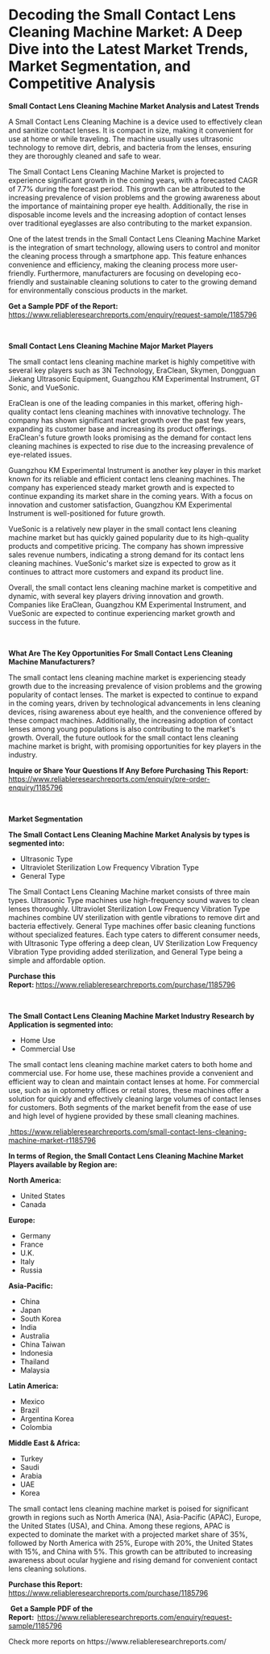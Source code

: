 <p><h1>Decoding the Small Contact Lens Cleaning Machine Market: A Deep Dive into the Latest Market Trends, Market Segmentation, and Competitive Analysis</h1></p><p><strong>Small Contact Lens Cleaning Machine Market Analysis and Latest Trends</strong></p>
<p><p>A Small Contact Lens Cleaning Machine is a device used to effectively clean and sanitize contact lenses. It is compact in size, making it convenient for use at home or while traveling. The machine usually uses ultrasonic technology to remove dirt, debris, and bacteria from the lenses, ensuring they are thoroughly cleaned and safe to wear.</p><p>The Small Contact Lens Cleaning Machine Market is projected to experience significant growth in the coming years, with a forecasted CAGR of 7.7% during the forecast period. This growth can be attributed to the increasing prevalence of vision problems and the growing awareness about the importance of maintaining proper eye health. Additionally, the rise in disposable income levels and the increasing adoption of contact lenses over traditional eyeglasses are also contributing to the market expansion.</p><p>One of the latest trends in the Small Contact Lens Cleaning Machine Market is the integration of smart technology, allowing users to control and monitor the cleaning process through a smartphone app. This feature enhances convenience and efficiency, making the cleaning process more user-friendly. Furthermore, manufacturers are focusing on developing eco-friendly and sustainable cleaning solutions to cater to the growing demand for environmentally conscious products in the market.</p></p>
<p><strong>Get a Sample PDF of the Report:&nbsp;</strong> <a href="https://www.reliableresearchreports.com/enquiry/request-sample/1185796">https://www.reliableresearchreports.com/enquiry/request-sample/1185796</a></p>
<p>&nbsp;</p>
<p><strong>Small Contact Lens Cleaning Machine Major Market Players</strong></p>
<p><p>The small contact lens cleaning machine market is highly competitive with several key players such as 3N Technology, EraClean, Skymen, Dongguan Jiekang Ultrasonic Equipment, Guangzhou KM Experimental Instrument, GT Sonic, and VueSonic.</p><p>EraClean is one of the leading companies in this market, offering high-quality contact lens cleaning machines with innovative technology. The company has shown significant market growth over the past few years, expanding its customer base and increasing its product offerings. EraClean's future growth looks promising as the demand for contact lens cleaning machines is expected to rise due to the increasing prevalence of eye-related issues.</p><p>Guangzhou KM Experimental Instrument is another key player in this market known for its reliable and efficient contact lens cleaning machines. The company has experienced steady market growth and is expected to continue expanding its market share in the coming years. With a focus on innovation and customer satisfaction, Guangzhou KM Experimental Instrument is well-positioned for future growth.</p><p>VueSonic is a relatively new player in the small contact lens cleaning machine market but has quickly gained popularity due to its high-quality products and competitive pricing. The company has shown impressive sales revenue numbers, indicating a strong demand for its contact lens cleaning machines. VueSonic's market size is expected to grow as it continues to attract more customers and expand its product line.</p><p>Overall, the small contact lens cleaning machine market is competitive and dynamic, with several key players driving innovation and growth. Companies like EraClean, Guangzhou KM Experimental Instrument, and VueSonic are expected to continue experiencing market growth and success in the future.</p></p>
<p>&nbsp;</p>
<p><strong>What Are The Key Opportunities For Small Contact Lens Cleaning Machine Manufacturers?</strong></p>
<p><p>The small contact lens cleaning machine market is experiencing steady growth due to the increasing prevalence of vision problems and the growing popularity of contact lenses. The market is expected to continue to expand in the coming years, driven by technological advancements in lens cleaning devices, rising awareness about eye health, and the convenience offered by these compact machines. Additionally, the increasing adoption of contact lenses among young populations is also contributing to the market's growth. Overall, the future outlook for the small contact lens cleaning machine market is bright, with promising opportunities for key players in the industry.</p></p>
<p><strong>Inquire or Share Your Questions If Any Before Purchasing This Report:</strong> <a href="https://www.reliableresearchreports.com/enquiry/pre-order-enquiry/1185796">https://www.reliableresearchreports.com/enquiry/pre-order-enquiry/1185796</a></p>
<p>&nbsp;</p>
<p><strong>Market Segmentation</strong></p>
<p><strong>The Small Contact Lens Cleaning Machine Market Analysis by types is segmented into:</strong></p>
<p><ul><li>Ultrasonic Type</li><li>Ultraviolet Sterilization Low Frequency Vibration Type</li><li>General Type</li></ul></p>
<p><p>The Small Contact Lens Cleaning Machine market consists of three main types. Ultrasonic Type machines use high-frequency sound waves to clean lenses thoroughly. Ultraviolet Sterilization Low Frequency Vibration Type machines combine UV sterilization with gentle vibrations to remove dirt and bacteria effectively. General Type machines offer basic cleaning functions without specialized features. Each type caters to different consumer needs, with Ultrasonic Type offering a deep clean, UV Sterilization Low Frequency Vibration Type providing added sterilization, and General Type being a simple and affordable option.</p></p>
<p><strong>Purchase this Report:&nbsp;</strong><a href="https://www.reliableresearchreports.com/purchase/1185796">https://www.reliableresearchreports.com/purchase/1185796</a></p>
<p>&nbsp;</p>
<p><strong>The Small Contact Lens Cleaning Machine Market Industry Research by Application is segmented into:</strong></p>
<p><ul><li>Home Use</li><li>Commercial Use</li></ul></p>
<p><p>The small contact lens cleaning machine market caters to both home and commercial use. For home use, these machines provide a convenient and efficient way to clean and maintain contact lenses at home. For commercial use, such as in optometry offices or retail stores, these machines offer a solution for quickly and effectively cleaning large volumes of contact lenses for customers. Both segments of the market benefit from the ease of use and high level of hygiene provided by these small cleaning machines.</p></p>
<p><a href="https://www.reliableresearchreports.com/small-contact-lens-cleaning-machine-market-r1185796">&nbsp;https://www.reliableresearchreports.com/small-contact-lens-cleaning-machine-market-r1185796</a></p>
<p><strong>In terms of Region, the Small Contact Lens Cleaning Machine Market Players available by Region are:</strong></p>
<p>
    <p> <strong> North America: </strong>
        <ul>
            <li>United States</li>
            <li>Canada</li>
        </ul>
        </p> 
    <p> <strong> Europe: </strong>
        <ul>
            <li>Germany</li>
            <li>France</li>
            <li>U.K.</li>
            <li>Italy</li>
            <li>Russia</li>
        </ul>
        </p> 
    <p> <strong> Asia-Pacific: </strong>
        <ul>
            <li>China</li>
            <li>Japan</li>
            <li>South Korea</li>
            <li>India</li>
            <li>Australia</li>
            <li>China Taiwan</li>
            <li>Indonesia</li>
            <li>Thailand</li>
            <li>Malaysia</li>
        </ul>
        </p> 
    <p> <strong> Latin America: </strong>
        <ul>
            <li>Mexico</li>
            <li>Brazil</li>
            <li>Argentina Korea</li>
            <li>Colombia</li>
        </ul>
        </p> 
    <p> <strong> Middle East & Africa: </strong>
        <ul>
            <li>Turkey</li>
            <li>Saudi</li>
            <li>Arabia</li>
            <li>UAE</li>
            <li>Korea</li>
        </ul>
    </p>
    </p>
<p><p>The small contact lens cleaning machine market is poised for significant growth in regions such as North America (NA), Asia-Pacific (APAC), Europe, the United States (USA), and China. Among these regions, APAC is expected to dominate the market with a projected market share of 35%, followed by North America with 25%, Europe with 20%, the United States with 15%, and China with 5%. This growth can be attributed to increasing awareness about ocular hygiene and rising demand for convenient contact lens cleaning solutions.</p></p>
<p><strong>Purchase this Report: </strong><a href="https://www.reliableresearchreports.com/purchase/1185796">https://www.reliableresearchreports.com/purchase/1185796</a></p>
<p>&nbsp;<strong>Get a Sample PDF of the Report:&nbsp;&nbsp;</strong><a href="https://www.reliableresearchreports.com/enquiry/request-sample/1185796">https://www.reliableresearchreports.com/enquiry/request-sample/1185796</a></p>
<p><strong></strong></p>
<p>Check more reports on https://www.reliableresearchreports.com/</p>